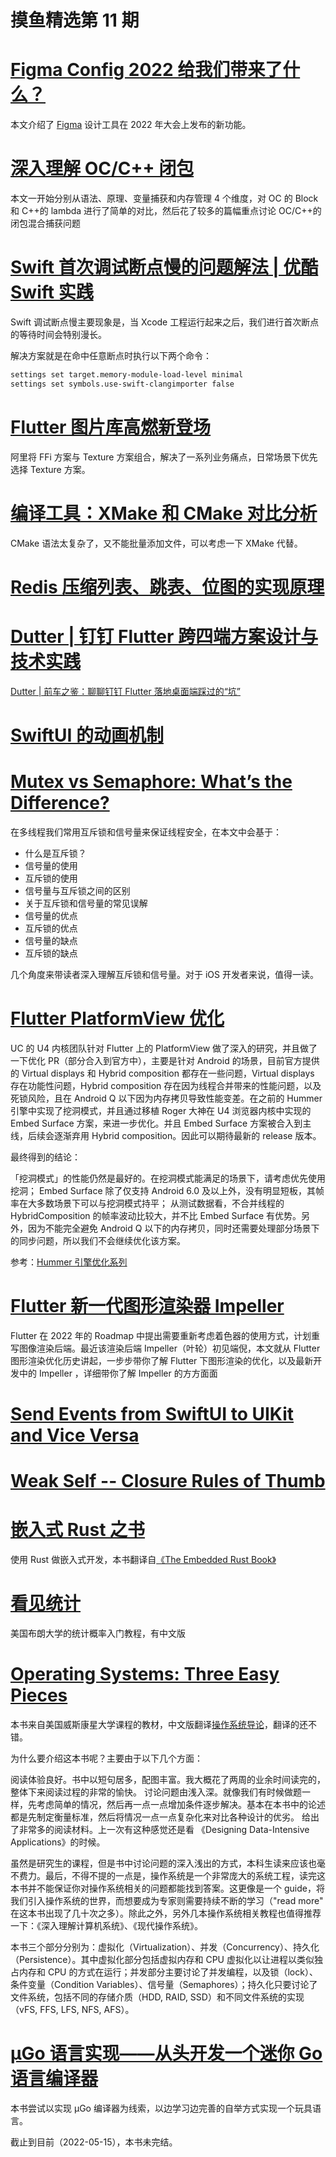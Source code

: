 # 摸鱼精选第 11 期

# [Figma Config 2022 给我们带来了什么？](https://mp.weixin.qq.com/s/7asZa5M9zTeLD6BApEZv7Q)

本文介绍了 [Figma](https://www.figma.com/) 设计工具在 2022 年大会上发布的新功能。

# [深入理解 OC/C++ 闭包](https://mp.weixin.qq.com/s/NEvtm_yBMghyP_WTUATy8g)

本文一开始分别从语法、原理、变量捕获和内存管理 4 个维度，对 OC 的 Block 和 C++的 lambda 进行了简单的对比，然后花了较多的篇幅重点讨论 OC/C++的闭包混合捕获问题

# [Swift 首次调试断点慢的问题解法 | 优酷 Swift 实践](https://mp.weixin.qq.com/s/2uwx5fM5PhYryVjug4H8PA)

Swift 调试断点慢主要现象是，当 Xcode 工程运行起来之后，我们进行首次断点的等待时间会特别漫长。

解决方案就是在命中任意断点时执行以下两个命令：

```bash
settings set target.memory-module-load-level minimal
settings set symbols.use-swift-clangimporter false
```

# [Flutter 图片库高燃新登场](https://mp.weixin.qq.com/s/irsf9550JcHrsd5l-V8BbQ)

阿里将 FFi 方案与 Texture 方案组合，解决了一系列业务痛点，日常场景下优先选择 Texture 方案。

# [编译工具：XMake 和 CMake 对比分析](https://mp.weixin.qq.com/s?__biz=MzI4MDI4MDE5Ng==&mid=2247511513&idx=1&sn=f39b762921eda39d096053f31d87cb74)

CMake 语法太复杂了，又不能批量添加文件，可以考虑一下 XMake 代替。

# [Redis 压缩列表、跳表、位图的实现原理](https://mp.weixin.qq.com/s?__biz=MzI1NjEzMjg3NQ==&mid=2247499375&idx=1&sn=b27763d952e9d7ff295bda6dd167bd52)

# [Dutter | 钉钉 Flutter 跨四端方案设计与技术实践](https://mp.weixin.qq.com/s?__biz=Mzg4MDY0ODk0Ng==&mid=2247486687&idx=1&sn=f928b90fb1d3964970dc0c6b0d9f11f9)

[Dutter | 前车之鉴：聊聊钉钉 Flutter 落地桌面端踩过的“坑”](https://mp.weixin.qq.com/s?__biz=Mzg4MDY0ODk0Ng==&mid=2247486722&idx=1&sn=8fb7a5f4f3ee3991899f6ac6a781c6c3)

# [SwiftUI 的动画机制](https://www.fatbobman.com/posts/the_animation_mechanism_of_swiftUI/)

# [Mutex vs Semaphore: What’s the Difference?](https://www.guru99.com/mutex-vs-semaphore.html)

在多线程我们常用互斥锁和信号量来保证线程安全，在本文中会基于：

- 什么是互斥锁？
- 信号量的使用
- 互斥锁的使用
- 信号量与互斥锁之间的区别
- 关于互斥锁和信号量的常见误解
- 信号量的优点
- 互斥锁的优点
- 信号量的缺点
- 互斥锁的缺点

几个角度来带读者深入理解互斥锁和信号量。对于 iOS 开发者来说，值得一读。

# [Flutter PlatformView 优化](https://mp.weixin.qq.com/s/gJXk56yJ5oJREHCUbsdhXg)

UC 的 U4 内核团队针对 Flutter 上的 PlatformView 做了深入的研究，并且做了一下优化 PR（部分合入到官方中），主要是针对 Android 的场景，目前官方提供的 Virtual displays 和 Hybrid composition 都存在一些问题，Virtual displays 存在功能性问题，Hybrid composition 存在因为线程合并带来的性能问题，以及死锁风险，且在 Android Q 以下因为内存拷贝导致性能变差。在之前的 Hummer 引擎中实现了挖洞模式，并且通过移植 Roger 大神在 U4 浏览器内核中实现的 Embed Surface 方案，来进一步优化。并且 Embed Surface 方案被合入到主线，后续会逐渐弃用 Hybrid composition。因此可以期待最新的 release 版本。

最终得到的结论：

「挖洞模式」的性能仍然是最好的。在挖洞模式能满足的场景下，请考虑优先使用挖洞；
Embed Surface 除了仅支持 Android 6.0 及以上外，没有明显短板，其帧率在大多数场景下可以与挖洞模式持平；
从测试数据看，不合并线程的 HybridComposition 的帧率波动比较大，并不比 Embed Surface 有优势。另外，因为不能完全避免 Android Q 以下的内存拷贝，同时还需要处理部分场景下的同步问题，所以我们不会继续优化该方案。

参考：[Hummer 引擎优化系列](https://mp.weixin.qq.com/s?__biz=MzUzMjk2ODM1MA==&mid=2247484736&idx=1&sn=c080c85e8eab7152eccc599170613770&chksm=faaa63b1cdddeaa782aee05d96d733623cb4d52f26670b41ab2e9dbf63301aee4995c070fe00&scene=178&cur_album_id=2315269790401298433#rd)

# [Flutter 新一代图形渲染器 Impeller](https://mp.weixin.qq.com/s/PLvlSt3tlX6AjufDm0XVMA)

Flutter 在 2022 年的 Roadmap 中提出需要重新考虑着色器的使用方式，计划重写图像渲染后端。最近该渲染后端 Impeller（叶轮）初见端倪，本文就从 Flutter 图形渲染优化历史讲起，一步步带你了解 Flutter 下图形渲染的优化，以及最新开发中的 Impeller ，详细带你了解 Impeller 的方方面面

# [Send Events from SwiftUI to UIKit and Vice Versa](https://www.swiftjectivec.com/Events-From-SwiftUI-to-UIKit-and-Vice-Versa/)

# [Weak Self -- Closure Rules of Thumb](https://christiantietze.de/posts/2022/05/weak-self-consistency/)

# [嵌入式 Rust 之书](https://logiase.github.io/The-Embedded-Rust-Book-CN/intro/hardware.html)

使用 Rust 做嵌入式开发，本书翻译自[《The Embedded Rust Book》](https://docs.rust-embedded.org/book/)

# [看见统计](https://seeing-theory.brown.edu/basic-probability/cn.html)

美国布朗大学的统计概率入门教程，有中文版

# [Operating Systems: Three Easy Pieces](https://pages.cs.wisc.edu/~remzi/OSTEP/)

本书来自美国威斯康星大学课程的教材，中文版翻译[操作系统导论](https://book.douban.com/subject/33463930/)，翻译的还不错。

为什么要介绍这本书呢？主要由于以下几个方面：

阅读体验良好。书中以短句居多，配图丰富。我大概花了两周的业余时间读完的，整体下来阅读过程的非常的愉快。
讨论问题由浅入深。就像我们有时候做题一样，先考虑简单的情况，然后再一点一点增加条件逐步解决。基本在本书中的论述都是先制定衡量标准，然后将情况一点一点复杂化来对比各种设计的优劣。
给出了非常多的阅读材料。上一次有这种感觉还是看 《Designing Data-Intensive Applications》的时候。

虽然是研究生的课程，但是书中讨论问题的深入浅出的方式，本科生读来应该也毫不费力。最后，不得不提的一点是，操作系统是一个非常庞大的系统工程，读完这本书并不能保证你对操作系统相关的问题都能找到答案。这更像是一个 guide，将我们引入操作系统的世界，而想要成为专家则需要持续不断的学习（"read more" 在这本书出现了几十次之多）。除此之外，另外几本操作系统相关教程也值得推荐一下：《深入理解计算机系统》、《现代操作系统》。

本书三个部分分别为：虚拟化（Virtualization）、并发（Concurrency）、持久化（Persistence）。其中虚拟化部分包括虚拟内存和 CPU 虚拟化以让进程以类似独占内存和 CPU 的方式在运行；并发部分主要讨论了并发编程，以及锁（lock）、条件变量（Condition Variables）、信号量（Semaphores）；持久化只要讨论了文件系统，包括不同的存储介质（HDD, RAID, SSD）和不同文件系统的实现（vFS, FFS, LFS, NFS, AFS）。

# [µGo 语言实现——从头开发一个迷你 Go 语言编译器](https://wa-lang.org/ugo-compiler-book/)

本书尝试以实现 µGo 编译器为线索，以边学习边完善的自举方式实现一个玩具语言。

截止到目前（2022-05-15），本书未完结。
